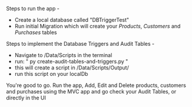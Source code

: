 Steps to run the app -  

  - Create a local database called "DBTriggerTest" 
  - Run initial Migration which will create your *Products*, *Customers* and *Purchases* tables 

Steps to implement the Database Triggers and Audit Tables - 

  - Navigate to /Data/Scripts in the terminal 
  - run: " py create-audit-tables-and-triggers.py "
  - this will create a script in /Data/Scripts/Output/
  - run this script on your localDb

You're good to go.  Run the app, Add, Edit and Delete products, customers and purchases using the MVC app and go check your Audit Tables, or directly in the UI
